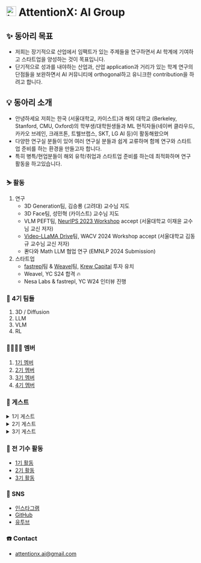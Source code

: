 # <img width="26" alt="image" src="https://i.ibb.co/jJJV9fs/1686903632416.jpg"> AttentionX: AI Group 


## ✨ 동아리 목표
- 저희는 장기적으로 산업에서 임팩트가 있는 주제들을 연구하면서 AI 학계에 기여하고 스타트업을 양성하는 것이 목표입니다.
- 단기적으로 성과를 내야하는 산업과, 산업 application과 거리가 있는 학계 연구의 단점들을 보완하면서 AI 커뮤니티에 orthogonal하고 유니크한 contribution을 하려고 합니다.


## 💡 동아리 소개
- 안녕하세요 저희는 한국 (서울대학교, 카이스트)과 해외 대학교 (Berkeley, Stanford, CMU, Oxford)의 학부생/대학원생들과 ML 현직자들(네이버 클라우드, 카카오 브레인, 크래프톤, 트웰브랩스, SKT, LG AI 등)이 활동해왔으며
- 다양한 연구실 분들이 있어 여러 연구실 분들과 쉽게 교류하며 함께 연구와 스타트업 준비를 하는 환경을 만들고자 합니다.
- 특히 병특/현업분들이 해외 유학/취업과 스타트업 준비를 하는데 최적화하며 연구 활동을 하고있습니다. 


### ⛷️ 활동
1. 연구
    - 3D Generation팀, 김승룡 (고려대) 교수님 지도
    - 3D Face팀, 성민혁 (카이스트) 교수님 지도
    - VLM PEFT팀, [NeurIPS 2023 Workshop](https://neurips2023-enlsp.github.io/accepted_papers.html#:~:text=Parameter%2DEfficient%20Fine%2Dtuning%20of%20InstructBLIP%20for%20Visual%20Reasoning%20Tasks) accept (서울대학교 이재윤 교수님 교신 저자)
    - [Video-LLaMA Drive](https://github.com/sungyeonparkk/vision-assistant-for-driving)팀, WACV 2024 Workshop accept (서울대학교 김동규 교수님 교신 저자)
    - 콴다와 Math LLM 협업 연구 (EMNLP 2024 Submission)
2. 스타트업
    - [fastrepl](https://fastrepl.com)팀 & [Weavel](https://www.promptmodel.run)팀, [Krew Capital](https://krewcapital.com/) 투자 유치
    - Weavel, YC S24 합격 🔥
    - Nesa Labs & fastrepl, YC W24 인터뷰 진행

### 🔬 4기 팀들
1. 3D / Diffusion
2. LLM
3. VLM
4. RL


### 👨‍👨‍👧‍👧 멤버
1. [1기 멤버](https://abecid.notion.site/AttentionX-1-1fd7b9c8efb0422c969c877c8d1c09c4?pvs=4)
2. [2기 멤버](https://abecid.notion.site/AttentionX-2-fd86468a8dbd436dab29ef10f5553da1?pvs=4)
3. [3기 멤버](https://abecid.notion.site/AttentionX-3-936500ae929c487b82bb5d5cbbedd07f?pvs=4)
4. [4기 멤버](https://attentionx.notion.site/AttentionX-4-17de435f663e4ad3bb8ad543cd86b8f0?pvs=4)

### 🤵 게스트
<details>
<summary>1기 게스트</summary>
  1. <a href="https://wrtn.ai/">뤼튼</a> 이세영 대표님
    <br>
  2. <a href="https://www.learners.company/">팀러너스</a> 맹주성 대표님
    <br>
  3. <a href="https://www.ringleplus.com/ko/student/landing/team">링글</a> 이성파 대표님
</details>
<details>
<summary>2기 게스트</summary>
    1. Krew Capital 송민재님, 민병훈님 <br>
    2. Neuralkind 김준희님 <br>
    3. 띵스플로우 윤희상님 <br>
    4. 코르카 이태호님 <br>
    5. 해치랩스 김민석님
</details>
<details>
<summary>3기 게스트</summary>
    1. VRCrew 최성광 대표님 <br>
    2. Shift-up 김태훈님 <br>
    3. Beeble.ai 김훈 대표님 <br>
    4. Twelve Labs 이형민님 <br>
</details>

### 🔖 전 기수 활동
- [1기 활동](https://abecid.notion.site/1-e41e8583e724455ca1959d24332246e5?pvs=4)
- [2기 활동](https://abecid.notion.site/2-142fe495a46c4875bc1bef11ac2739f6?pvs=4)
- [3기 활동](https://attentionx.notion.site/AttentionX-3-5c43824f806d48d084bae7451bc69477?pvs=4)

### 💬 SNS
- [인스타그램](https://www.instagram.com/attentionx.ai/)
- [GitHub](https://github.com/AttentionX)
- [유투브](https://www.youtube.com/@attentionx)


### ☎️ Contact
- attentionx.ai@gmail.com
